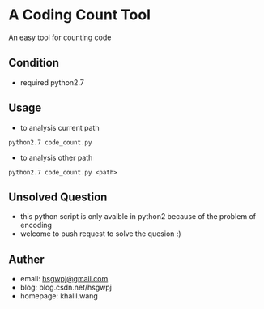 # A Coding Count Tool

An easy tool for counting code

## Condition

 - required python2.7

## Usage

 - to analysis current path
 ```shell
python2.7 code_count.py
 ```

 - to analysis other path
 ```shell
python2.7 code_count.py <path>

 ```

## Unsolved Question

 - this python script is only avaible in python2 because of the problem of encoding
 - welcome to push request to solve the quesion :)

## Auther

 - email:       hsgwpj@gmail.com
 - blog:        blog.csdn.net/hsgwpj
 - homepage:    khalil.wang
